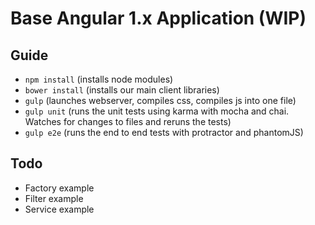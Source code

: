 # Base Angular 1.x Application (WIP)

## Guide
* `npm install` (installs node modules)
* `bower install` (installs our main client libraries)
* `gulp` (launches webserver, compiles css, compiles js into one file)
* `gulp unit` (runs the unit tests using karma with mocha and chai. Watches for changes to files and reruns the tests)
* `gulp e2e` (runs the end to end tests with protractor and phantomJS)

## Todo
* Factory example
* Filter example
* Service example
